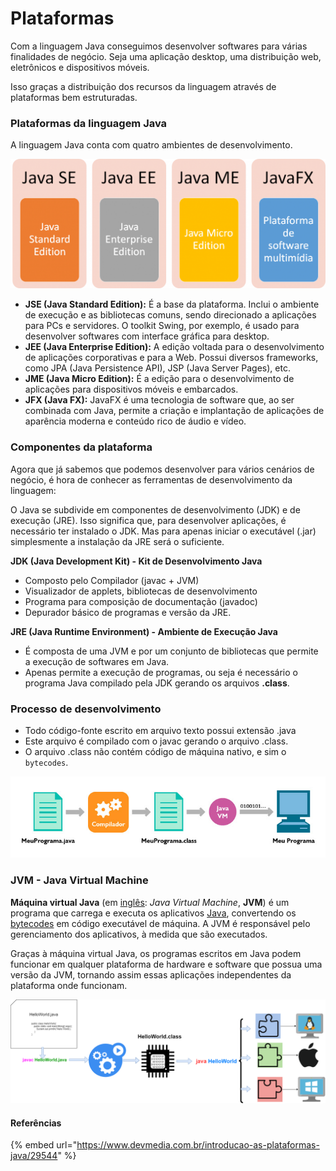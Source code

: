 # Plataformas

Com a linguagem Java conseguimos desenvolver softwares para várias finalidades de negócio. Seja uma aplicação desktop, uma distribuição web, eletrônicos e dispositivos móveis.

Isso graças a distribuição dos recursos da linguagem através de plataformas bem estruturadas.

### Plataformas da linguagem Java

A linguagem Java conta com quatro ambientes de desenvolvimento.

![](<../assets/image (10) (1) (1).png>)

* **JSE (Java Standard Edition):** É a base da plataforma. Inclui o ambiente de execução e as bibliotecas comuns, sendo direcionado a aplicações para PCs e servidores. O toolkit Swing, por exemplo, é usado para desenvolver softwares com interface gráfica para desktop.
* **JEE (Java Enterprise Edition):** A edição voltada para o desenvolvimento de aplicações corporativas e para a Web. Possui diversos frameworks, como JPA (Java Persistence API), JSP (Java Server Pages), etc.
* **JME (Java Micro Edition):** É a edição para o desenvolvimento de aplicações para dispositivos móveis e embarcados.
* **JFX (Java FX):** JavaFX é uma tecnologia de software que, ao ser combinada com Java, permite a criação e implantação de aplicações de aparência moderna e conteúdo rico de áudio e vídeo.

### Componentes da plataforma

Agora que já sabemos que podemos desenvolver para vários cenários de negócio, é hora de conhecer as ferramentas de desenvolvimento da linguagem:

O Java se subdivide em componentes de desenvolvimento (JDK) e de execução (JRE). Isso significa que, para desenvolver aplicações, é necessário ter instalado o JDK. Mas para apenas iniciar o executável (.jar) simplesmente a instalação da JRE será o suficiente.

**JDK (Java Development Kit) - Kit de Desenvolvimento Java**

* Composto pelo Compilador (javac + JVM)
* Visualizador de applets, bibliotecas de desenvolvimento
* Programa para composição de documentação (javadoc)
* Depurador básico de programas e versão da JRE.

**JRE (Java Runtime Environment) - Ambiente de Execução Java**

* É composta de uma JVM e por um conjunto de bibliotecas que permite a execução de softwares em Java.
* Apenas permite a execução de programas, ou seja é necessário o programa Java compilado pela JDK gerando os arquivos **.class**.

### Processo de desenvolvimento

* Todo código-fonte escrito em arquivo texto possui extensão .java
* Este arquivo é compilado com o javac gerando o arquivo .class.
* O arquivo .class não contém código de máquina nativo, e sim o `bytecodes`.

![](<../assets/image (4).png>)

### JVM - Java Virtual Machine

**Máquina virtual Java** (em [inglês](https://pt.wikipedia.org/wiki/L%C3%ADngua\_inglesa): _Java Virtual Machine_, **JVM**) é um programa que carrega e executa os aplicativos [Java](https://pt.wikipedia.org/wiki/Linguagem\_de\_programa%C3%A7%C3%A3o\_Java), convertendo os [bytecodes](https://pt.wikipedia.org/wiki/Bytecode\_Java) em código executável de máquina. A JVM é responsável pelo gerenciamento dos aplicativos, à medida que são executados.

Graças à máquina virtual Java, os programas escritos em Java podem funcionar em qualquer plataforma de hardware e software que possua uma versão da JVM, tornando assim essas aplicações independentes da plataforma onde funcionam.

![Wikipedia - Camada responsável por interpretar os bytecodes para cada sistema operacional](<../assets/image (11) (1) (1).png>)

#### Referências

{% embed url="https://www.devmedia.com.br/introducao-as-plataformas-java/29544" %}
